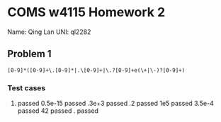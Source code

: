 # COMS w4115 Homework 2
Name: Qing Lan	UNI: ql2282
## Problem 1
```
[0-9]*([0-9]+\.[0-9]*|.\[0-9]+|\.?[0-9]+e(\+|\-)?[0-9]+)
```
### Test cases
1. passed 0.5e-15 passed .3e+3 passed .2 passed 1e5 passed 3.5e-4 passed 42 passed . passed
